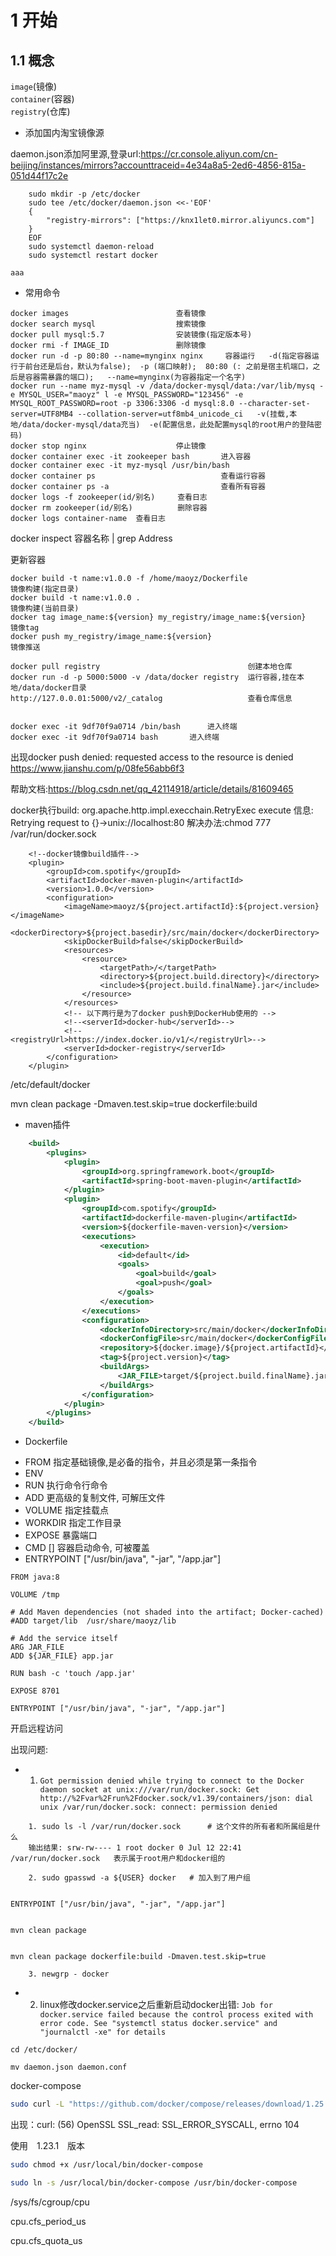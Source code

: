 # 1 开始

## 1.1 概念

`image`(镜像)  
`container`(容器)  
`registry`(仓库)  

+ 添加国内淘宝镜像源

daemon.json添加阿里源,登录url:https://cr.console.aliyun.com/cn-beijing/instances/mirrors?accounttraceid=4e34a8a5-2ed6-4856-815a-051d44f17c2e  

```
    sudo mkdir -p /etc/docker
    sudo tee /etc/docker/daemon.json <<-'EOF'
    {
        "registry-mirrors": ["https://knx1let0.mirror.aliyuncs.com"]
    }
    EOF
    sudo systemctl daemon-reload
    sudo systemctl restart docker
```

    aaa

+ 常用命令



```shell
docker images                        查看镜像  
docker search mysql                  搜索镜像  
docker pull mysql:5.7                安装镜像(指定版本号)  
docker rmi -f IMAGE_ID               删除镜像
docker run -d -p 80:80 --name=mynginx nginx     容器运行   -d(指定容器运行于前台还是后台，默认为false);  -p (端口映射);  80:80 (: 之前是宿主机端口，之后是容器需暴露的端口);   --name=mynginx(为容器指定一个名字)  
docker run --name myz-mysql -v /data/docker-mysql/data:/var/lib/mysq -e MYSQL_USER="maoyz" l -e MYSQL_PASSWORD="123456" -e MYSQL_ROOT_PASSWORD=root -p 3306:3306 -d mysql:8.0 --character-set-server=UTF8MB4 --collation-server=utf8mb4_unicode_ci   -v(挂载,本地/data/docker-mysql/data充当)  -e(配置信息，此处配置mysql的root用户的登陆密码)  
docker stop nginx                    停止镜像  
docker container exec -it zookeeper bash       进入容器  
docker container exec -it myz-mysql /usr/bin/bash  
docker container ps                            查看运行容器  
docker container ps -a                         查看所有容器  
docker logs -f zookeeper(id/别名)     查看日志  
docker rm zookeeper(id/别名)          删除容器  
docker logs container-name  查看日志
```




docker inspect 容器名称 | grep Address 

更新容器  

```shell
docker build -t name:v1.0.0 -f /home/maoyz/Dockerfile                 镜像构建(指定目录)  
docker build -t name:v1.0.0 .                                         镜像构建(当前目录)  
docker tag image_name:${version} my_registry/image_name:${version}    镜像tag  
docker push my_registry/image_name:${version}                         镜像推送  

docker pull registry                                 创建本地仓库  
docker run -d -p 5000:5000 -v /data/docker registry  运行容器,挂在本地/data/docker目录  
http://127.0.0.01:5000/v2/_catalog                   查看仓库信息  


docker exec -it 9df70f9a0714 /bin/bash		进入终端
docker exec -it 9df70f9a0714 bash		进入终端 
```





出现docker push denied: requested access to the resource is denied
    https://www.jianshu.com/p/08fe56abb6f3

帮助文档:https://blog.csdn.net/qq_42114918/article/details/81609465

docker执行build:  org.apache.http.impl.execchain.RetryExec execute 信息: Retrying request to {}->unix://localhost:80
解决办法:chmod 777 /var/run/docker.sock

```
    <!--docker镜像build插件-->
    <plugin>
        <groupId>com.spotify</groupId>
        <artifactId>docker-maven-plugin</artifactId>
        <version>1.0.0</version>
        <configuration>
            <imageName>maoyz/${project.artifactId}:${project.version}</imageName>
            <dockerDirectory>${project.basedir}/src/main/docker</dockerDirectory>
            <skipDockerBuild>false</skipDockerBuild>
            <resources>
                <resource>
                    <targetPath>/</targetPath>
                    <directory>${project.build.directory}</directory>
                    <include>${project.build.finalName}.jar</include>
                </resource>
            </resources>
            <!-- 以下两行是为了docker push到DockerHub使用的 -->
            <!--<serverId>docker-hub</serverId>-->
            <!--<registryUrl>https://index.docker.io/v1/</registryUrl>-->
            <serverId>docker-registry</serverId>
        </configuration>
    </plugin>

```


/etc/default/docker

mvn clean package -Dmaven.test.skip=true dockerfile:build

+ maven插件

```xml
    <build>
        <plugins>
            <plugin>
                <groupId>org.springframework.boot</groupId>
                <artifactId>spring-boot-maven-plugin</artifactId>
            </plugin>
            <plugin>
                <groupId>com.spotify</groupId>
                <artifactId>dockerfile-maven-plugin</artifactId>
                <version>${dockerfile-maven-version}</version>
                <executions>
                    <execution>
                        <id>default</id>
                        <goals>
                            <goal>build</goal>
                            <goal>push</goal>
                        </goals>
                    </execution>
                </executions>
                <configuration>
                    <dockerInfoDirectory>src/main/docker</dockerInfoDirectory>
                    <dockerConfigFile>src/main/docker</dockerConfigFile>
                    <repository>${docker.image}/${project.artifactId}</repository>
                    <tag>${project.version}</tag>
                    <buildArgs>
                        <JAR_FILE>target/${project.build.finalName}.jar</JAR_FILE>
                    </buildArgs>
                </configuration>
            </plugin>
        </plugins>
    </build>
```

+ Dockerfile

- FROM    指定基础镜像,是必备的指令，并且必须是第一条指令  
- ENV  
- RUN     执行命令行命令  
- ADD     更高级的复制文件, 可解压文件  
- VOLUME  指定挂载点  
- WORKDIR 指定工作目录  
- EXPOSE  暴露端口  
- CMD []    容器启动命令, 可被覆盖
- ENTRYPOINT ["/usr/bin/java", "-jar", "/app.jar"]

```
FROM java:8

VOLUME /tmp

# Add Maven dependencies (not shaded into the artifact; Docker-cached)
#ADD target/lib  /usr/share/maoyz/lib

# Add the service itself
ARG JAR_FILE
ADD ${JAR_FILE} app.jar

RUN bash -c 'touch /app.jar'

EXPOSE 8701

ENTRYPOINT ["/usr/bin/java", "-jar", "/app.jar"]
```

开启远程访问




出现问题:  

+ 1. `Got permission denied while trying to connect to the Docker daemon socket at unix:///var/run/docker.sock: Get http://%2Fvar%2Frun%2Fdocker.sock/v1.39/containers/json: dial unix /var/run/docker.sock: connect: permission denied`

```
    1. sudo ls -l /var/run/docker.sock      # 这个文件的所有者和所属组是什么
    输出结果: srw-rw---- 1 root docker 0 Jul 12 22:41 /var/run/docker.sock   表示属于root用户和docker组的
    
    2. sudo gpasswd -a ${USER} docker   # 加入到了用户组


ENTRYPOINT ["/usr/bin/java", "-jar", "/app.jar"]


mvn clean package


mvn clean package dockerfile:build -Dmaven.test.skip=true

    3. newgrp - docker
```

+ 2. linux修改docker.service之后重新启动docker出错: `Job for docker.service failed because the control process exited with error code. See "systemctl status docker.service" and "journalctl -xe" for details`

```
cd /etc/docker/

mv daemon.json daemon.conf
```

docker-compose

```sh
sudo curl -L "https://github.com/docker/compose/releases/download/1.25.4/docker-compose-$(uname -s)-$(uname -m)" -o /usr/local/bin/docker-compose
```

出现：curl: (56) OpenSSL SSL_read: SSL_ERROR_SYSCALL, errno 104

使用　1.23.1　版本

```sh
sudo chmod +x /usr/local/bin/docker-compose

sudo ln -s /usr/local/bin/docker-compose /usr/bin/docker-compose

```

/sys/fs/cgroup/cpu

cpu.cfs_period_us

cpu.cfs_quota_us

```

```